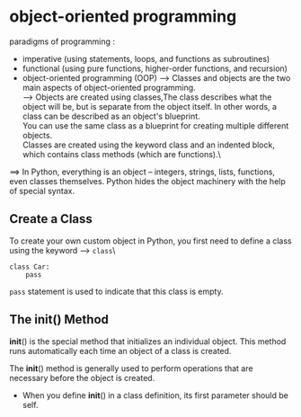 # object-oriented programming
paradigms of programming :
- imperative (using statements, loops, and functions as subroutines)
- functional (using pure functions, higher-order functions, and recursion) 
-  object-oriented programming (OOP)
--> Classes and objects are the two main aspects of object-oriented programming.\
--> Objects are created using classes,The class describes what the object will be, but is separate from the object itself. In other words, a class can be described as an object's blueprint. \
You can use the same class as a blueprint for creating multiple different objects.\
Classes are created using the keyword class and an indented block, which contains class methods (which are functions).\

==> In Python, everything is an object – integers, strings, lists, functions, even classes themselves. Python hides the object machinery with the help of special syntax.

## Create a Class
To create your own custom object in Python, you first need to define a class using the keyword  --> `class`\
```
class Car:
    pass
```
`pass` statement is used to indicate that this class is empty.

## The __init__() Method
__init__() is the special method that initializes an individual object. This method runs automatically each time an object of a class is created.

The __init__() method is generally used to perform operations that are necessary before the object is created.
- When you define __init__() in a class definition, its first parameter should be self.